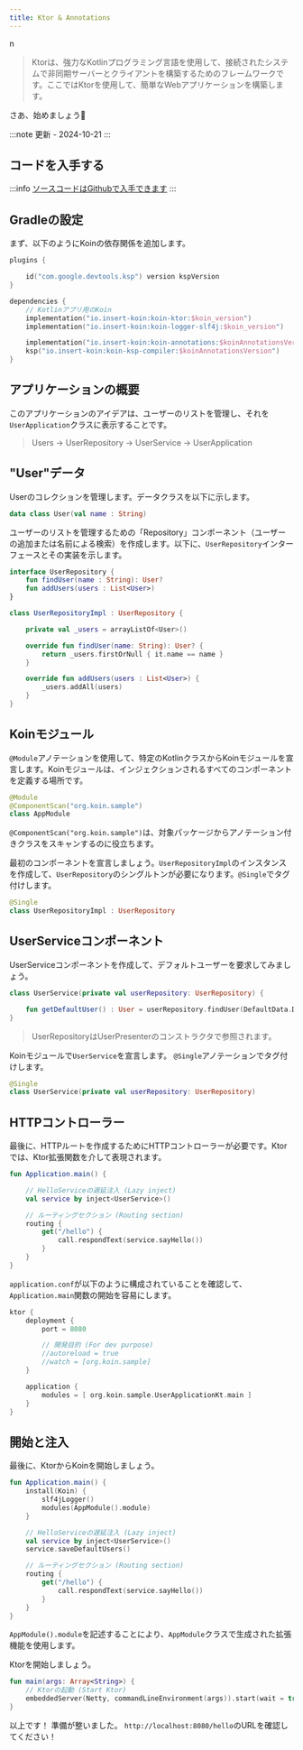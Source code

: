 ```yaml
---
title: Ktor & Annotations
---
```

n
> Ktorは、強力なKotlinプログラミング言語を使用して、接続されたシステムで非同期サーバーとクライアントを構築するためのフレームワークです。ここではKtorを使用して、簡単なWebアプリケーションを構築します。

さあ、始めましょう🚀

:::note
更新 - 2024-10-21
:::

## コードを入手する

:::info
[ソースコードはGithubで入手できます](https://github.com/InsertKoinIO/koin-getting-started/tree/main/ktor-annotations)
:::

## Gradleの設定

まず、以下のようにKoinの依存関係を追加します。

```kotlin
plugins {

    id("com.google.devtools.ksp") version kspVersion
}

dependencies {
    // Kotlinアプリ用のKoin
    implementation("io.insert-koin:koin-ktor:$koin_version")
    implementation("io.insert-koin:koin-logger-slf4j:$koin_version")

    implementation("io.insert-koin:koin-annotations:$koinAnnotationsVersion")
    ksp("io.insert-koin:koin-ksp-compiler:$koinAnnotationsVersion")
}
```

## アプリケーションの概要

このアプリケーションのアイデアは、ユーザーのリストを管理し、それを`UserApplication`クラスに表示することです。

> Users -> UserRepository -> UserService -> UserApplication

## "User"データ

Userのコレクションを管理します。データクラスを以下に示します。

```kotlin
data class User(val name : String)
```

ユーザーのリストを管理するための「Repository」コンポーネント（ユーザーの追加または名前による検索）を作成します。以下に、`UserRepository`インターフェースとその実装を示します。

```kotlin
interface UserRepository {
    fun findUser(name : String): User?
    fun addUsers(users : List<User>)
}

class UserRepositoryImpl : UserRepository {

    private val _users = arrayListOf<User>()

    override fun findUser(name: String): User? {
        return _users.firstOrNull { it.name == name }
    }

    override fun addUsers(users : List<User>) {
        _users.addAll(users)
    }
}
```

## Koinモジュール

`@Module`アノテーションを使用して、特定のKotlinクラスからKoinモジュールを宣言します。Koinモジュールは、インジェクションされるすべてのコンポーネントを定義する場所です。

```kotlin
@Module
@ComponentScan("org.koin.sample")
class AppModule
```

`@ComponentScan("org.koin.sample")`は、対象パッケージからアノテーション付きクラスをスキャンするのに役立ちます。

最初のコンポーネントを宣言しましょう。`UserRepositoryImpl`のインスタンスを作成して、`UserRepository`のシングルトンが必要になります。`@Single`でタグ付けします。

```kotlin
@Single
class UserRepositoryImpl : UserRepository
```

## UserServiceコンポーネント

UserServiceコンポーネントを作成して、デフォルトユーザーを要求してみましょう。

```kotlin
class UserService(private val userRepository: UserRepository) {

    fun getDefaultUser() : User = userRepository.findUser(DefaultData.DEFAULT_USER.name) ?: error("Can't find default user")
}
```

> UserRepositoryはUserPresenterのコンストラクタで参照されます。

Koinモジュールで`UserService`を宣言します。 `@Single`アノテーションでタグ付けします。

```kotlin
@Single
class UserService(private val userRepository: UserRepository)
```

## HTTPコントローラー

最後に、HTTPルートを作成するためにHTTPコントローラーが必要です。Ktorでは、Ktor拡張関数を介して表現されます。

```kotlin
fun Application.main() {

    // HelloServiceの遅延注入 (Lazy inject)
    val service by inject<UserService>()

    // ルーティングセクション (Routing section)
    routing {
        get("/hello") {
            call.respondText(service.sayHello())
        }
    }
}
```

`application.conf`が以下のように構成されていることを確認して、`Application.main`関数の開始を容易にします。

```kotlin
ktor {
    deployment {
        port = 8080

        // 開発目的 (For dev purpose)
        //autoreload = true
        //watch = [org.koin.sample]
    }

    application {
        modules = [ org.koin.sample.UserApplicationKt.main ]
    }
}
```

## 開始と注入

最後に、KtorからKoinを開始しましょう。

```kotlin
fun Application.main() {
    install(Koin) {
        slf4jLogger()
        modules(AppModule().module)
    }

    // HelloServiceの遅延注入 (Lazy inject)
    val service by inject<UserService>()
    service.saveDefaultUsers()

    // ルーティングセクション (Routing section)
    routing {
        get("/hello") {
            call.respondText(service.sayHello())
        }
    }
}
```

`AppModule().module`を記述することにより、`AppModule`クラスで生成された拡張機能を使用します。

Ktorを開始しましょう。

```kotlin
fun main(args: Array<String>) {
    // Ktorの起動 (Start Ktor)
    embeddedServer(Netty, commandLineEnvironment(args)).start(wait = true)
}
```

以上です！ 準備が整いました。 `http://localhost:8080/hello`のURLを確認してください！